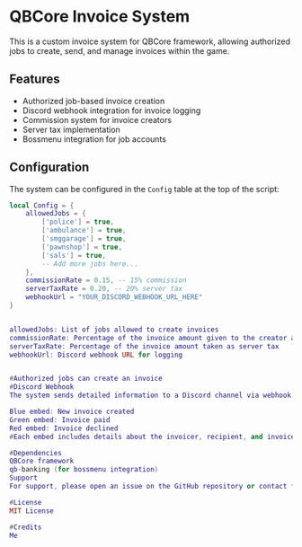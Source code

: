 # QBCore Invoice System

This is a custom invoice system for QBCore framework, allowing authorized jobs to create, send, and manage invoices within the game.

## Features

- Authorized job-based invoice creation
- Discord webhook integration for invoice logging
- Commission system for invoice creators
- Server tax implementation
- Bossmenu integration for job accounts

## Configuration

The system can be configured in the `Config` table at the top of the script:

```lua
local Config = {
    allowedJobs = {
        ['police'] = true,
        ['ambulance'] = true,
        ['smggarage'] = true,
        ['pawnshop'] = true,
        ['sals'] = true,
        -- Add more jobs here...
    },
    commissionRate = 0.15, -- 15% commission
    serverTaxRate = 0.20, -- 20% server tax
    webhookUrl = "YOUR_DISCORD_WEBHOOK_URL_HERE"
}


allowedJobs: List of jobs allowed to create invoices
commissionRate: Percentage of the invoice amount given to the creator as commission
serverTaxRate: Percentage of the invoice amount taken as server tax
webhookUrl: Discord webhook URL for logging


#Authorized jobs can create an invoice
#Discord Webhook
The system sends detailed information to a Discord channel via webhook:

Blue embed: New invoice created
Green embed: Invoice paid
Red embed: Invoice declined
#Each embed includes details about the invoicer, recipient, and invoice specifics.

#Dependencies
QBCore framework
qb-banking (for bossmenu integration)
Support
For support, please open an issue on the GitHub repository or contact the script author.

#License
MIT License

#Credits
Me
